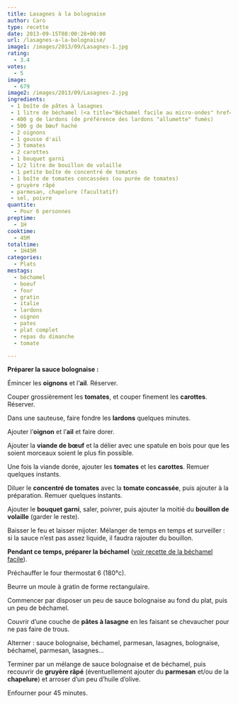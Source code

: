 ```yaml
---
title: Lasagnes à la bolognaise
author: Caro
type: recette
date: 2013-09-15T08:00:28+00:00
url: /lasagnes-a-la-bolognaise/
image1: /images/2013/09/Lasagnes-1.jpg
rating:
  - 3.4
votes:
  - 5
image:
  - 679
image2: /images/2013/09/Lasagnes-2.jpg
ingredients:
 - 1 boîte de pâtes à lasagnes
 - 1 litre de béchamel (<a title="Béchamel facile au micro-ondes" href="http://www.instamiam.fr/bechamel-facile-au-micro-ondes/" target="_blank">voir recette de la béchamel facile</a>)
 - 400 g de lardons (de préférence des lardons "allumette" fumés)
 - 500 g de bœuf haché
 - 2 oignons
 - 1 gousse d'ail
 - 3 tomates
 - 2 carottes
 - 1 bouquet garni
 - 1/2 litre de bouillon de volaille
 - 1 petite boîte de concentré de tomates
 - 1 boîte de tomates concassées (ou purée de tomates)
 - gruyère râpé
 - parmesan, chapelure (facultatif)
 - sel, poivre
quantite:
  - Pour 6 personnes
preptime:
  - 1H
cooktime:
  - 45M
totaltime:
  - 1H45M
categories:
  - Plats
mestags:
  - béchamel
  - boeuf
  - four
  - gratin
  - italie
  - lardons
  - oignon
  - pates
  - plat complet
  - repas du dimanche
  - tomate

---
```

**Préparer la sauce bolognaise :**

Émincer les **oignons** et l&rsquo;**ail**. Réserver.

Couper grossièrement les **tomates**, et couper finement les **carottes**. Réserver.

Dans une sauteuse, faire fondre les **lardons** quelques minutes.

Ajouter l&rsquo;**oignon** et l&rsquo;**ail** et faire dorer.

Ajouter la **viande de bœuf** et la délier avec une spatule en bois pour que les soient morceaux soient le plus fin possible.

Une fois la viande dorée, ajouter les **tomates** et les **carottes**. Remuer quelques instants.

Diluer le **concentré de tomates** avec la **tomate concassée**, puis ajouter à la préparation. Remuer quelques instants.

Ajouter le **bouquet garni**, saler, poivrer, puis ajouter la moitié du **bouillon de volaille** (garder le reste).

Baisser le feu et laisser mijoter. Mélanger de temps en temps et surveiller : si la sauce n&rsquo;est pas assez liquide, il faudra rajouter du bouillon.

**Pendant ce temps, préparer la béchamel** (<a title="Béchamel facile au micro-ondes" href="http://www.instamiam.fr/bechamel-facile-au-micro-ondes/" target="_blank">voir recette de la béchamel facile</a>).

Préchauffer le four thermostat 6 (180°c).

Beurre un moule à gratin de forme rectangulaire.

Commencer par disposer un peu de sauce bolognaise au fond du plat, puis un peu de béchamel.

Couvrir d&rsquo;une couche de **pâtes à lasagne** en les faisant se chevaucher pour ne pas faire de trous.

Alterner : sauce bolognaise, béchamel, parmesan, lasagnes, bolognaise, béchamel, parmesan, lasagnes&#8230;

Terminer par un mélange de sauce bolognaise et de béchamel, puis recouvrir de **gruyère râpé** (éventuellement ajouter du **parmesan** et/ou de la **chapelure**) et arroser d&rsquo;un peu d&rsquo;huile d&rsquo;olive.

Enfourner pour 45 minutes.

&nbsp;

&nbsp;